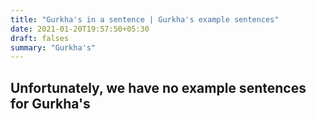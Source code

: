 ```yaml
---
title: "Gurkha's in a sentence | Gurkha's example sentences"
date: 2021-01-20T19:57:50+05:30
draft: falses
summary: "Gurkha's"
---
```

## Unfortunately, we have no example sentences for Gurkha's                 

